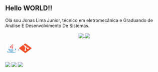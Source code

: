 ## Hello WORLD!!
<p>
Olá sou Jonas Lima Junior, técnico em eletromecânica e Graduando de Análise E Desenvolvimento De Sistemas.
</p>
<div align="center">
  <a href="https://github.com/amilsanoj">
  <img height="145em" align="Center" src="https://github-readme-stats.vercel.app/api?username=amilsanoj&show_icons=true&theme=merko&include_all_commits=true&count_private=true"/>
  <img height="145em" align="Center" src="https://github-readme-stats.vercel.app/api/top-langs/?username=amilsanoj&layout=compact&langs_count=7&theme=merko"/>
</div>

<div style="display: inline_block"><br>
  <img align="center" alt="Jonas-Java" height="30" width="40"     src="https://raw.githubusercontent.com/devicons/devicon/1119b9f84c0290e0f0b38982099a2bd027a48bf1/icons/java/java-original.svg">
  <img align="center" alt="Jonas-Git" height="30" width="40" src="https://raw.githubusercontent.com/devicons/devicon/1119b9f84c0290e0f0b38982099a2bd027a48bf1/icons/git/git-plain.svg">

##

<div>
  <a href="https://instagram.com/ojonas_lima" target="_blank"><img src="https://img.shields.io/badge/-Instagram-%23E4405F?style=for-the-badge&logo=instagram&logoColor=white" target="_blank"></a>
  <a href = "mailto:jonasgomeslimajunior@gmail.com"><img src="https://img.shields.io/badge/-Gmail-%23333?style=for-the-badge&logo=gmail&logoColor=white" target="_blank"></a>
  <a href = "https://www.linkedin.com/in/jonas-lima-junior-715984239/"><img src="https://img.shields.io/badge/LinkedIn-0077B5?style=for-the-badge&logo=linkedin&logoColor=white" target="_blank"></a>
</div>
